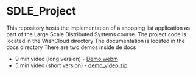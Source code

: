 # SDLE_Project
This repository hosts the implementation of a shopping list application as part of the Large Scale Distributed Systems course.
The project code is located in the WishCloud directory
The documentation is located in the docs directory
There are two demos inside de docs
- 9 min video (long version) - [Demo.webm](https://github.com/Cavaleiro2020/SDLE_Project/blob/main/docs/Demo.webm)
- 5 min video (short version) - [demo_video.zip](https://github.com/Cavaleiro2020/SDLE_Project/blob/main/docs/demo-video.zip)

